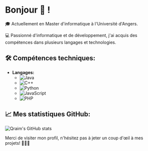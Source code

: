 # Bonjour 👋 !

🎓 Actuellement en Master d'informatique à l'Université d'Angers.

💻 Passionné d'informatique et de développement, j'ai acquis des compétences dans plusieurs langages et technologies.

## 🛠️ Compétences techniques:

- **Langages:** 
  - ![Java](https://img.shields.io/badge/-Java-007396?style=flat-square&logo=java)
  - ![C++](https://img.shields.io/badge/-C++-00599C?style=flat-square&logo=c%2B%2B)
  - ![Python](https://img.shields.io/badge/-Python-3776AB?style=flat-square&logo=python)
  - ![JavaScript](https://img.shields.io/badge/-JavaScript-F7DF1E?style=flat-square&logo=javascript)
  - ![PHP](https://img.shields.io/badge/-PHP-777BB4?style=flat-square&logo=php)
  
## 📈 Mes statistiques GitHub:

![Qraim's GitHub stats](https://github-readme-stats.vercel.app/api?username=Qraim&show_icons=true)

Merci de visiter mon profil, n'hésitez pas à jeter un coup d'œil à mes projets! 👩‍💻🚀
